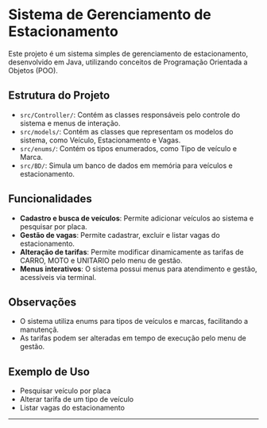 # Sistema de Gerenciamento de Estacionamento

Este projeto é um sistema simples de gerenciamento de estacionamento, desenvolvido em Java, utilizando conceitos de Programação Orientada a Objetos (POO).

## Estrutura do Projeto
- `src/Controller/`: Contém as classes responsáveis pelo controle do sistema e menus de interação.
- `src/models/`: Contém as classes que representam os modelos do sistema, como Veículo, Estacionamento e Vagas.
- `src/enums/`: Contém os tipos enumerados, como Tipo de veículo e Marca.
- `src/BD/`: Simula um banco de dados em memória para veículos e estacionamento.

## Funcionalidades
- **Cadastro e busca de veículos**: Permite adicionar veículos ao sistema e pesquisar por placa.
- **Gestão de vagas**: Permite cadastrar, excluir e listar vagas do estacionamento.
- **Alteração de tarifas**: Permite modificar dinamicamente as tarifas de CARRO, MOTO e UNITARIO pelo menu de gestão.
- **Menus interativos**: O sistema possui menus para atendimento e gestão, acessíveis via terminal.

## Observações
- O sistema utiliza enums para tipos de veículos e marcas, facilitando a manutençã.
- As tarifas podem ser alteradas em tempo de execução pelo menu de gestão.

## Exemplo de Uso
- Pesquisar veículo por placa
- Alterar tarifa de um tipo de veículo
- Listar vagas do estacionamento

---
